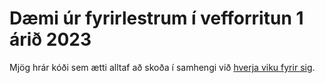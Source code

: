# Dæmi úr fyrirlestrum í vefforritun 1 árið 2023

Mjög hrár kóði sem ætti alltaf að skoða í samhengi við [hverja viku fyrir sig](https://github.com/vefforritun/vef1-2023/tree/main/vikur).
